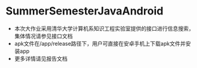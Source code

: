 # SummerSemesterJavaAndroid
* 本次大作业采用清华大学计算机系知识工程实验室提供的接口进行信息搜索，集体情况请参见接口文档
* apk文件在/app/release路径下，用户可直接在安卓手机上下载apk文件并安装app
* 更多详情请见报告文档

